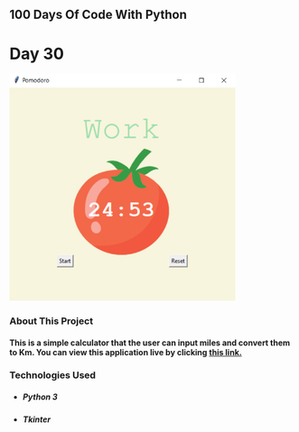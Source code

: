 ## 100 Days Of Code With Python

# Day 30

<p align="Left">
  <img src="./Project-Sample.png" width="400px">
</p>

### About This Project

#### This is a simple calculator that the user can input miles and convert them to Km. You can view this application live by clicking [this link.](https://repl.it/@ArisRoutsis/Pomodoro-Timer#main.py)

### Technologies Used

- ##### Python 3
- ##### Tkinter
